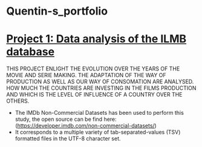 # Quentin-s_portfolio

# [Project 1: Data analysis of the ILMB database](https://github.com/KantMG/Cinema_Project)

THIS PROJECT ENLIGHT THE EVOLUTION OVER THE YEARS OF THE MOVIE AND SERIE MAKING.
THE ADAPTATION OF THE WAY OF PRODUCTION AS WELL AS OUR WAY OF CONSOMATION ARE ANALYSED.
HOW MUCH THE COUNTRIES ARE INVESTING IN THE FILMS PRODUCTION AND WHICH IS THE LEVEL OF INFLUENCE OF A COUNTRY OVER THE OTHERS.
    
* The IMDb Non-Commercial Datasets has been used to perform this study, the open source can be find here: (https://developer.imdb.com/non-commercial-datasets/)
* It corresponds to a multiple variety of tab-separated-values (TSV) formatted files in the UTF-8 character set.

